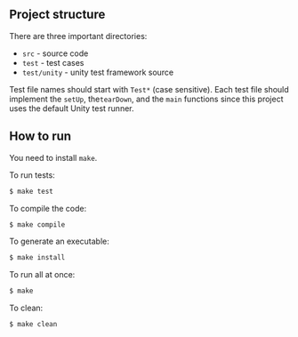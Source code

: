 ## Project structure

There are three important directories: 

- `src` - source code
- `test` - test cases
- `test/unity` - unity test framework source

Test file names should start with `Test*` (case sensitive). Each test file should implement the `setUp`,  the`tearDown`, and the `main` functions since this project uses the default Unity test runner.

## How to run

You need to install `make`.

To run tests:

```bash
$ make test
```

To compile the code:

```bash
$ make compile
```

To generate an executable:

```bash
$ make install
```

To run all at once:

```bash
$ make
```

To clean:

```bash
$ make clean
```
